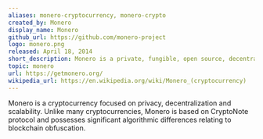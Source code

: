 ```yaml
---
aliases: monero-cryptocurrency, monero-crypto
created_by: Monero
display_name: Monero
github_url: https://github.com/monero-project
logo: monero.png
released: April 18, 2014
short_description: Monero is a private, fungible, open source, decentralized cryptocurrency.
topic: monero
url: https://getmonero.org/
wikipedia_url: https://en.wikipedia.org/wiki/Monero_(cryptocurrency)
---
```

Monero is a cryptocurrency focused on privacy, decentralization and scalability. Unlike many cryptocurrencies, Monero is based on CryptoNote protocol and possesses significant algorithmic differences relating to blockchain obfuscation.
